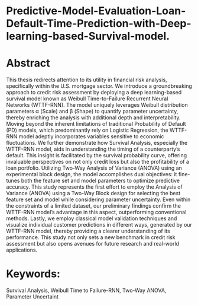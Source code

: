 # Predictive-Model-Evaluation-Loan-Default-Time-Prediction-with-Deep-learning-based-Survival-model.
 # Abstract
 This thesis redirects attention to its utility in financial risk analysis, specifically
 within the U.S. mortgage sector. We introduce a groundbreaking approach to credit
 risk assessment by deploying a deep learning-based survival model known as Weibull
 Time-to-Failure Recurrent Neural Networks (WTTF-RNN).
 The model uniquely leverages Weibull distribution parameters α (Scale) and β
 (Shape) to quantify parameter uncertainty, thereby enriching the analysis with
 additional depth and interpretability. Moving beyond the inherent limitations
 of traditional Probability of Default (PD) models, which predominantly rely on
 Logistic Regression, the WTTF-RNN model adeptly incorporates variables sensitive
 to economic fluctuations.
 We further demonstrate how Survival Analysis, especially the WTTF-RNN model,
 aids in understanding the timing of a counterparty’s default. This insight is facilitated
 by the survival probability curve, offering invaluable perspectives on not only credit
 loss but also the profitability of a loan portfolio.
 Utilizing Two-Way Analysis of Variance (ANOVA) using an experimental block
 design, the model accomplishes dual objectives: it fine-tunes both the feature set and
 model parameters to optimize predictive accuracy. This study represents the first
 effort to employ the Analysis of Variance (ANOVA) using a Two-Way Block design
 for selecting the best feature set and model while considering parameter uncertainty.
 Even within the constraints of a limited dataset, our preliminary findings confirm the
 WTTF-RNN model’s advantage in this aspect, outperforming conventional methods.
 Lastly, we employ classical model validation techniques and visualize individual
 customer predictions in different ways, generated by our WTTF-RNN model, thereby
 providing a clearer understanding of its performance. This study not only sets a new
 benchmark in credit risk assessment but also opens avenues for future research and
 real-world applications.
 # Keywords: 
 Survival Analysis, Weibull Time to Failure-RNN, Two-Way ANOVA,
 Parameter Uncertaint
